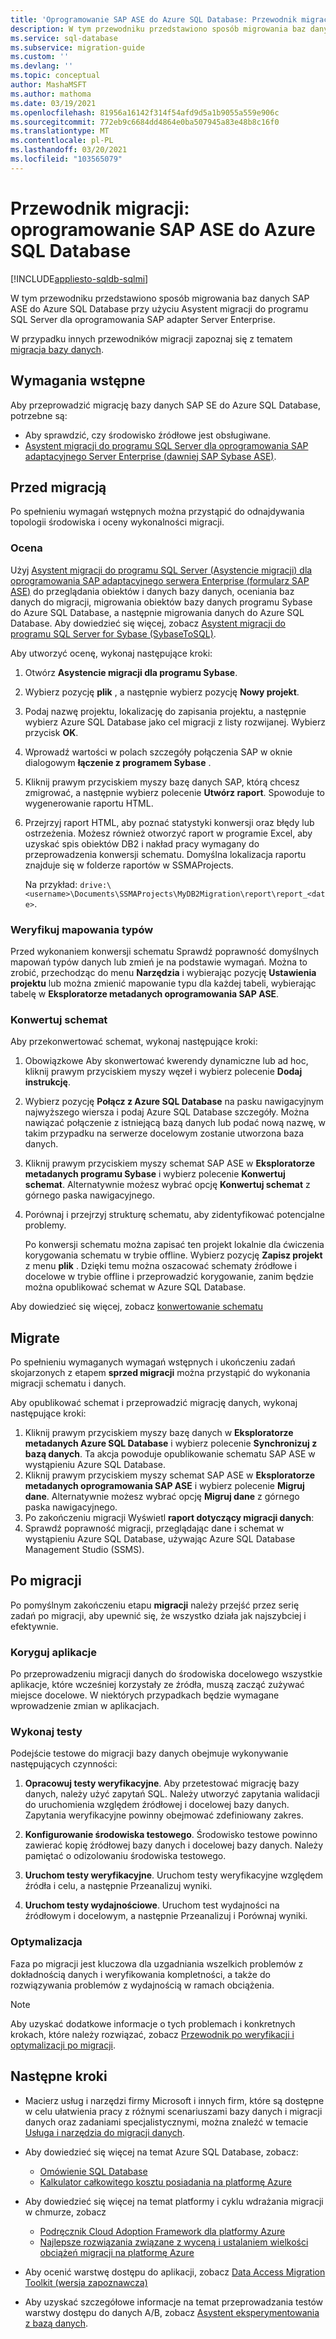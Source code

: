 ```yaml
---
title: 'Oprogramowanie SAP ASE do Azure SQL Database: Przewodnik migracji'
description: W tym przewodniku przedstawiono sposób migrowania baz danych SAP ASE do Azure SQL Database przy użyciu Asystent migracji do programu SQL Server dla oprogramowania SAP adapter Server Enterprise.
ms.service: sql-database
ms.subservice: migration-guide
ms.custom: ''
ms.devlang: ''
ms.topic: conceptual
author: MashaMSFT
ms.author: mathoma
ms.date: 03/19/2021
ms.openlocfilehash: 81956a16142f314f54afd9d5a1b9055a559e906c
ms.sourcegitcommit: 772eb9c6684dd4864e0ba507945a83e48b8c16f0
ms.translationtype: MT
ms.contentlocale: pl-PL
ms.lasthandoff: 03/20/2021
ms.locfileid: "103565079"
---
```

# <a name="migration-guide-sap-ase-to-azure-sql-database"></a>Przewodnik migracji: oprogramowanie SAP ASE do Azure SQL Database
[!INCLUDE[appliesto-sqldb-sqlmi](../../includes/appliesto-sqldb.md)]

W tym przewodniku przedstawiono sposób migrowania baz danych SAP ASE do Azure SQL Database przy użyciu Asystent migracji do programu SQL Server dla oprogramowania SAP adapter Server Enterprise.

W przypadku innych przewodników migracji zapoznaj się z tematem [migracja bazy danych](https://datamigration.microsoft.com/). 

## <a name="prerequisites"></a>Wymagania wstępne 

Aby przeprowadzić migrację bazy danych SAP SE do Azure SQL Database, potrzebne są:

- Aby sprawdzić, czy środowisko źródłowe jest obsługiwane. 
- [Asystent migracji do programu SQL Server dla oprogramowania SAP adaptacyjnego Server Enterprise (dawniej SAP Sybase ASE)](https://www.microsoft.com/en-us/download/details.aspx?id=54256). 

## <a name="pre-migration"></a>Przed migracją

Po spełnieniu wymagań wstępnych można przystąpić do odnajdywania topologii środowiska i oceny wykonalności migracji.

### <a name="assess"></a>Ocena

Użyj [Asystent migracji do programu SQL Server (Asystencie migracji) dla oprogramowania SAP adaptacyjnego serwera Enterprise (formularz SAP ASE)](https://www.microsoft.com/en-us/download/details.aspx?id=54256) do przeglądania obiektów i danych bazy danych, oceniania baz danych do migracji, migrowania obiektów bazy danych programu Sybase do Azure SQL Database, a następnie migrowania danych do Azure SQL Database. Aby dowiedzieć się więcej, zobacz [Asystent migracji do programu SQL Server for Sybase (SybaseToSQL)](/sql/ssma/sybase/sql-server-migration-assistant-for-sybase-sybasetosql).

Aby utworzyć ocenę, wykonaj następujące kroki: 

1. Otwórz **Asystencie migracji dla programu Sybase**. 
1. Wybierz pozycję **plik** , a następnie wybierz pozycję **Nowy projekt**. 
1. Podaj nazwę projektu, lokalizację do zapisania projektu, a następnie wybierz Azure SQL Database jako cel migracji z listy rozwijanej. Wybierz przycisk **OK**.
1. Wprowadź wartości w polach szczegóły połączenia SAP w oknie dialogowym **łączenie z programem Sybase** . 
1. Kliknij prawym przyciskiem myszy bazę danych SAP, którą chcesz zmigrować, a następnie wybierz polecenie **Utwórz raport**. Spowoduje to wygenerowanie raportu HTML.
1. Przejrzyj raport HTML, aby poznać statystyki konwersji oraz błędy lub ostrzeżenia. Możesz również otworzyć raport w programie Excel, aby uzyskać spis obiektów DB2 i nakład pracy wymagany do przeprowadzenia konwersji schematu. Domyślna lokalizacja raportu znajduje się w folderze raportów w SSMAProjects.

   Na przykład: `drive:\<username>\Documents\SSMAProjects\MyDB2Migration\report\report_<date>`. 


### <a name="validate-type-mappings"></a>Weryfikuj mapowania typów

Przed wykonaniem konwersji schematu Sprawdź poprawność domyślnych mapowań typów danych lub zmień je na podstawie wymagań. Można to zrobić, przechodząc do menu **Narzędzia** i wybierając pozycję **Ustawienia projektu** lub można zmienić mapowanie typu dla każdej tabeli, wybierając tabelę w **Eksploratorze metadanych oprogramowania SAP ASE**.


### <a name="convert-schema"></a>Konwertuj schemat

Aby przekonwertować schemat, wykonaj następujące kroki:

1. Obowiązkowe Aby skonwertować kwerendy dynamiczne lub ad hoc, kliknij prawym przyciskiem myszy węzeł i wybierz polecenie **Dodaj instrukcję**. 
1. Wybierz pozycję **Połącz z Azure SQL Database** na pasku nawigacyjnym najwyższego wiersza i podaj Azure SQL Database szczegóły. Można nawiązać połączenie z istniejącą bazą danych lub podać nową nazwę, w takim przypadku na serwerze docelowym zostanie utworzona baza danych.
1. Kliknij prawym przyciskiem myszy schemat SAP ASE w **Eksploratorze metadanych programu Sybase** i wybierz polecenie **Konwertuj schemat**. Alternatywnie możesz wybrać opcję **Konwertuj schemat** z górnego paska nawigacyjnego. 
1. Porównaj i przejrzyj strukturę schematu, aby zidentyfikować potencjalne problemy. 

   Po konwersji schematu można zapisać ten projekt lokalnie dla ćwiczenia korygowania schematu w trybie offline. Wybierz pozycję **Zapisz projekt** z menu **plik** . Dzięki temu można oszacować schematy źródłowe i docelowe w trybie offline i przeprowadzić korygowanie, zanim będzie można opublikować schemat w Azure SQL Database.

Aby dowiedzieć się więcej, zobacz [konwertowanie schematu](/sql/ssma/sybase/converting-sybase-ase-database-objects-sybasetosql)


## <a name="migrate"></a>Migrate 

Po spełnieniu wymaganych wymagań wstępnych i ukończeniu zadań skojarzonych z etapem **sprzed migracji** można przystąpić do wykonania migracji schematu i danych.

Aby opublikować schemat i przeprowadzić migrację danych, wykonaj następujące kroki: 

1. Kliknij prawym przyciskiem myszy bazę danych w **Eksploratorze metadanych Azure SQL Database** i wybierz polecenie **Synchronizuj z bazą danych**.  Ta akcja powoduje opublikowanie schematu SAP ASE w wystąpieniu Azure SQL Database.
1. Kliknij prawym przyciskiem myszy schemat SAP ASE w **Eksploratorze metadanych oprogramowania SAP ASE** i wybierz polecenie **Migruj dane**.  Alternatywnie możesz wybrać opcję **Migruj dane** z górnego paska nawigacyjnego.  
1. Po zakończeniu migracji Wyświetl **raport dotyczący migracji danych**: 
1. Sprawdź poprawność migracji, przeglądając dane i schemat w wystąpieniu Azure SQL Database, używając Azure SQL Database Management Studio (SSMS).


## <a name="post-migration"></a>Po migracji 

Po pomyślnym zakończeniu etapu **migracji** należy przejść przez serię zadań po migracji, aby upewnić się, że wszystko działa jak najszybciej i efektywnie.

### <a name="remediate-applications"></a>Koryguj aplikacje

Po przeprowadzeniu migracji danych do środowiska docelowego wszystkie aplikacje, które wcześniej korzystały ze źródła, muszą zacząć zużywać miejsce docelowe. W niektórych przypadkach będzie wymagane wprowadzenie zmian w aplikacjach.

### <a name="perform-tests"></a>Wykonaj testy

Podejście testowe do migracji bazy danych obejmuje wykonywanie następujących czynności:

1. **Opracowuj testy weryfikacyjne**. Aby przetestować migrację bazy danych, należy użyć zapytań SQL. Należy utworzyć zapytania walidacji do uruchomienia względem źródłowej i docelowej bazy danych. Zapytania weryfikacyjne powinny obejmować zdefiniowany zakres.

2. **Konfigurowanie środowiska testowego**. Środowisko testowe powinno zawierać kopię źródłowej bazy danych i docelowej bazy danych. Należy pamiętać o odizolowaniu środowiska testowego.

3. **Uruchom testy weryfikacyjne**. Uruchom testy weryfikacyjne względem źródła i celu, a następnie Przeanalizuj wyniki.

4. **Uruchom testy wydajnościowe**. Uruchom test wydajności na źródłowym i docelowym, a następnie Przeanalizuj i Porównaj wyniki.

### <a name="optimize"></a>Optymalizacja

Faza po migracji jest kluczowa dla uzgadniania wszelkich problemów z dokładnością danych i weryfikowania kompletności, a także do rozwiązywania problemów z wydajnością w ramach obciążenia.

> [!NOTE]
> Aby uzyskać dodatkowe informacje o tych problemach i konkretnych krokach, które należy rozwiązać, zobacz [Przewodnik po weryfikacji i optymalizacji po migracji](/sql/relational-databases/post-migration-validation-and-optimization-guide).


## <a name="next-steps"></a>Następne kroki

- Macierz usług i narzędzi firmy Microsoft i innych firm, które są dostępne w celu ułatwienia pracy z różnymi scenariuszami bazy danych i migracji danych oraz zadaniami specjalistycznymi, można znaleźć w temacie [Usługa i narzędzia do migracji danych](../../../dms/dms-tools-matrix.md).

- Aby dowiedzieć się więcej na temat Azure SQL Database, zobacz:
   - [Omówienie SQL Database](../../database/sql-database-paas-overview.md)
   - [Kalkulator całkowitego kosztu posiadania na platformę Azure](https://azure.microsoft.com/pricing/tco/calculator/) 


- Aby dowiedzieć się więcej na temat platformy i cyklu wdrażania migracji w chmurze, zobacz
   -  [Podręcznik Cloud Adoption Framework dla platformy Azure](/azure/cloud-adoption-framework/migrate/azure-best-practices/contoso-migration-scale)
   -  [Najlepsze rozwiązania związane z wyceną i ustalaniem wielkości obciążeń migracji na platformę Azure](/azure/cloud-adoption-framework/migrate/azure-best-practices/migrate-best-practices-costs) 

- Aby ocenić warstwę dostępu do aplikacji, zobacz [Data Access Migration Toolkit (wersja zapoznawcza)](https://marketplace.visualstudio.com/items?itemName=ms-databasemigration.data-access-migration-toolkit)
- Aby uzyskać szczegółowe informacje na temat przeprowadzania testów warstwy dostępu do danych A/B, zobacz [Asystent eksperymentowania z bazą danych](/sql/dea/database-experimentation-assistant-overview).
